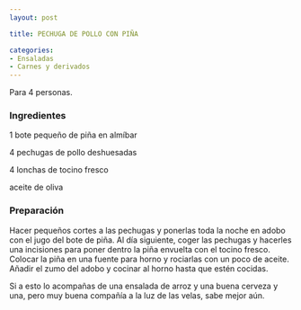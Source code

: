 ```yaml
---
layout: post

title: PECHUGA DE POLLO CON PIÑA

categories:
- Ensaladas
- Carnes y derivados
---
```

Para 4 personas.

<h3>Ingredientes</h3>
1 bote pequeño de piña en almíbar

4 pechugas de pollo deshuesadas

4 lonchas de tocino fresco

aceite de oliva

<h3>Preparación</h3>
Hacer pequeños cortes a las pechugas y ponerlas toda la noche en adobo con el jugo del bote de piña. Al día siguiente, coger las pechugas y hacerles una incisiones para poner dentro la piña envuelta con el tocino fresco. Colocar la piña en una fuente para horno y rociarlas con un poco de aceite. Añadir el zumo del adobo y cocinar al horno hasta que estén cocidas.

Si a esto lo acompañas de una ensalada de arroz y una buena cerveza y una, pero muy buena compañía a la luz de las velas, sabe mejor aún.

